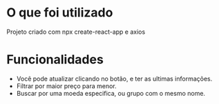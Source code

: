 # O que foi utilizado
Projeto criado com npx create-react-app e axios

# Funcionalidades
* Você pode atualizar clicando no botão, e ter as ultimas informações.
* Filtrar por maior preço para menor.
* Buscar por uma moeda especifica, ou grupo com o mesmo nome.
